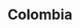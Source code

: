 ---
title: "Colombia"
introtext: "Colombia is een van de meest diverse landen gelegen in Zuid-Amerika. In het noorden zijn er de mooiste Caribische stranden rondom de prachtige havenstad Cartagana. Ook vind je hier het Tayrona National Park, waar je na een paar uur hiken door de jungle beloond wordt met een heerlijk strand en helder water. Verder landinwaarts kom je langs plaatsen zoals Medellín en de hoofdstad Bogotá. Een plek die je niet mag missen is het dorp Guatapé, waar je een prachtig uitzicht hebt vanaf de rots La Piedra over een meer met vele kleine eilandjes. Na het beklimmen van La Piedra kun je genieten in het kleurrijke centrum van het dorp. Colombia is een land waar elke avonturier een keer geweest moet zijn!"
introimage: "https://lh3.googleusercontent.com/rL6ug-ykeXKGfc9I-c3JpTWrICedbqCgKeql8gljofRQ8dKlIBPLq9NSiQYMVma0qEOorMzOb4KbdLVNHMi24dRw3V9Lpha5qGgJS_n4mIY8N9cMe2T7hBY2F2ijrPGjgnry3178EA=w800"
surface: "1.142.000"
inhabitants: "49.000.000"
rate: "4456,23"
valuta: "peso"
need_to_know_text: ""
need_to_know_more_text: ""
fact_one_text: ""
fact_two_text: ""
bigmac_index: ""
images: "https://lh3.googleusercontent.com/D-D1A46DjKxnMhV-yyVjVtW7nYNXFWjsz_-fGmOKagb-_O6BfO9z5cNtEMtSUqjqoogYkT2vAvdL98mO_tqPgcM22-JFczDWUDcaFIF2a1V0WdbH_DsiLZP-nShIShRBILtlznHZCQ=w800|https://lh3.googleusercontent.com/rNO6GMxx0thYEh_R7E0zPrb---KIE05ebRFtIrvzLnhcsifKqFCRek1uE3ExOUosY2UXjSEoS8JYbzb_4hxIkC4FSdSuT9jnDHiFB4o_pCo7LfRNA8hOBV4fa5lnDHsFxUGjo0UtRw=w800|https://lh3.googleusercontent.com/rGbB9M9qiImdlqgr_fzb9TCENPg_fPCdyqtknOKR8eFJX7LghVz_F-7hgRMO-O-APo5Hp0rBa6Pq106Ed0QG4xeCftzfZxv8BPb1P_jCD52oqaQOWsXW5v6JxNRgW45pZPlzAr3fYg=w800|https://lh3.googleusercontent.com/MUgyhqwWTx2dpSz-YCKigRPlaYFok-vv4obAjYX9X4Uoo4lfvrRSxThO1I67yUOOMv1jjbUMoEENW0OQWI0bcsVrhqPx_Hk71_9y5OSorwHkJj-hiCy7SrksxiT1nllRhlUi2-zlUw=w800"
flight_button_title: "Check vluchtprijzen Colombia"
flight_button_url: "https://lt45.net/c/?si=11986&li=1528136&wi=335922&ws=&dl=transport%2Fflights%2Fnl%2Fco%2F%3Flocale%3Dnl-NL%26currency%3DEUR%26market%3DNL"
inspiration_url: "https://partner.bol.com/click/click?p=2&t=url&s=1025999&f=TXL&url=https%3A%2F%2Fwww.bol.com%2Fnl%2Fp%2Flonely-planet-colombia%2F9200000082706403%2F&name=Lonely%20Planet%20Colombia"
country_code: "co"
hotels_url: "https://www.booking.com/country/co.nl.html?aid=1837623"
continent: "Zuid-Amerika"
---